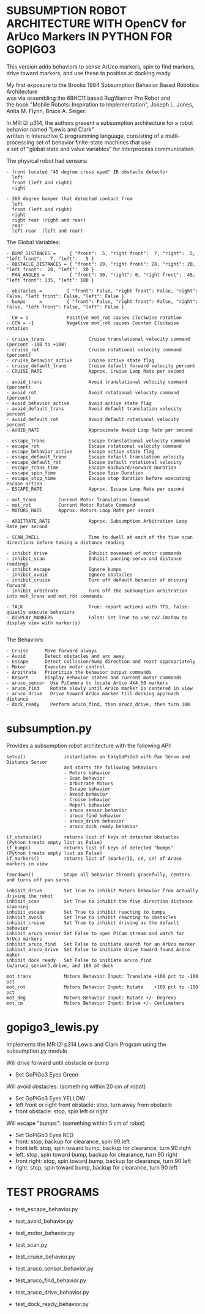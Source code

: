 # SUBSUMPTION ROBOT ARCHITECTURE WITH OpenCV for ArUco Markers IN PYTHON FOR GOPIGO3  

This version adds behaviors to sense ArUco markers, spin to find markers, 
drive toward markers, and use these to position at docking ready

My first exposure to the Brooks 1984 Subsumption Behavior Based Robotics Architecture  
was via assembling the 68HC11 based RugWarrior Pro Robot and  
the book "Mobile Robots: Inspiration to Implementation", Joseph L. Jones, Anita M. Flynn, Bruce A. Seiger.  

In MR:I2I p314, the authors present a subsumption architecture for a robot behavior named "Lewis and Clark"  
written in Interactive C programming language, consisting of a multi-processing set of 
behavior finite-state machines that use  
a set of "global state and value variables" for interprocess communication.  

The physical robot had sensors:
```
- front located "45 degree cross eyed" IR obstacle detector
  left
  front (left and right)
  right

- 360 degree bumper that detected contact from  
  left  
  front (left and right)
  right
  right rear (right and rear) 
  rear
  left rear  (left and rear)
```


The Global Variables:
```
- BUMP_DISTANCES =     { "front":  5, "right front":  7, "right":  5, "left front":   7, "left":   5 }
- OBSTACLE_DISTANCES = { "front": 20, "right front": 28, "right": 20, "left front":  28, "left":  20 }
- PAN_ANGLES =         { "front": 90, "right": 0, "right front":  45, "left front": 135, "left": 180 }

- obstacles =         { "front": False, "right front": False, "right":  False, "left front": False, "left": False }
- bumps     =         { "front": False, "right front": False, "right":  False, "left front": False, "left": False }

- CW = 1              Positive mot_rot causes Clockwise rotation
- CCW = -1            Negative mot_rot causes Counter Clockwise rotation

- cruise_trans                Cruise translational velocity command (percent -100 to +100)  
- cruise_rot                  Cruise rotational velocity command (percent)
- cruise_behavior_active      Cruise active state flag  
- cruise_default_trans        Cruise default forward velocity percent   
- CRUISE_RATE                 Approx. Cruise Loop Rate per second

- avoid_trans                 Avoid translational velocity command (percent)  
- avoid_rot                   Avoid rotational velocity command (percent)  
- avoid_behavior_active       Avoid active state flag  
- avoid_default_trans         Avoid default translation velocity percent  
- avoid_default_rot           Avoid default rotational velocity percent
- AVOID_RATE                  Approximate Avoid Loop Rate per second

- escape_trans                Escape translational velocity command  
- escape_rot                  Escape rotational velocity command  
- escape_behavior_active      Escape active state flag  
- escape_default_trans        Escape default translation velocity  
- escape_default_rot          Escape default rotational velocity  
- escape_trans_time           Escape Backward/Forward Duration  
- escape_spin_time            Escape Spin Duration  
- escape_stop_time            Escape stop duration before executing escape action
- ESCAPE_RATE                 Approx. Escape Loop Rate per second

- mot_trans        Current Motor Translation Command  
- mot_rot          Current Motor Rotate Command  
- MOTORS_RATE      Approx. Motors Loop Rate per second

- ARBITRATE_RATE              Approx. Subsumption Arbitration Loop Rate per second

- SCAN_DWELL                  Time to dwell at each of the five scan directions before taking a distance reading

- inhibit_drive               Inhibit movement of motor commands
- inhibit_scan                Inhibit panning servo and distance readings
- inhibit_escape              Ignore bumps
- inhibit_avoid               Ignore obstacles
- inhibit_cruise              Turn off default behavior of driving forward
- inhibit_arbitrate           Turn off the subsumption arbitration into mot_trans and mot_rot commands

- TALK                        True: report actions with TTS, False: quietly execute behaviors
- DISPLAY_MARKERS             False: Set True to use cv2.imshow to display view with marker(s)
               
```

The Behaviors:
```
- Cruise      Move forward always  
- Avoid       Detect obstacles and arc away  
- Escape      Detect collision/bump direction and react appropriately  
- Motor       Executes motor control  
- Arbitrate   Prioritize the behavior output commands  
- Report      Display Behavior states and current motor commands  
- aruco_sensor  Use PiCamera to locate ArUco 4X4_50 markers
- aruco_find    Rotate slowly until ArUco marker is centered in view
- aruco_drive   Drive toward ArUco marker till docking approach distance
- dock_ready    Perform aruco_find, then aruco_drive, then turn 180
```

# subsumption.py

Provides a subsumption robot architecture with the following API:
```
setup()              instantiates an EasyGoPiGo3 with Pan Servo and Distance Sensor
                     and starts the following behaviors
                     - Motors behavior
                     - Scan behavior
                     - Arbitrate Motors
                     - Escape behavior
                     - Avoid behavior
                     - Cruise behavior
                     - Report behavior
                     - aruco_sensor behavior
                     - aruco_find behavior
                     - aruco_drive behavior
                     - aruco_dock_ready behavior

if_obstacle()        returns list of keys of detected obstacles (Python treats empty list as False)
if_bump()            returns list of keys of detected "bumps"   (Python treats empty list as False)
if_markers()         returns list of (markerID, cX, cY) of ArUco markers in view 

teardown()           Stops all behavior threads gracefully, centers and turns off pan servo

inhibit_drive        Set True to inhibit Motors behavior from actually driving the robot
inhibit_scan         Set True to inhibit the five direction distance scanning 
inhibit_escape       Set True to inhibit reacting to bumps 
inhibit_avoid        Set True to inhibit reacting to obstacles 
inhibit_cruise       Set True to inhibit driving as the default behavior
inhibit_aruco_sensor Set False to open PiCam stream and watch for ArUco markers
inhibit_aruco_find   Set False to initiate search for an ArUco marker
inhibit_aruco_drive  Set False to initiate drive toward found ArUco maker
inhibit_dock_ready   Set False to initiate aruco_find (w/aruco_sensor),drive, and 180 at dock
 
mot_trans            Motors Behavior Input: Translate +100 pct to -100 pct
mot_rot              Motors Behavior Input: Rotate    +100 pct to -100 pct
mot_deg              Motors Behavior Input: Rotate +/- Degrees
mot_cm               Motors Behavior Input: Drive +/- Centimeters
```

# gopigo3_lewis.py

Implements the MR:I2I p314 Lewis and Clark Program using the subsumption.py module


Will drive forward until obstacle or bump
  - Set GoPiGo3 Eyes Green

Will avoid obstacles: (something within 20 cm of robot)
  - Set GoPiGo3 Eyes YELLOW
  - left front or right front obstacle: stop, turn away from obstacle 
  - front obstacle: stop, spin left or right 

Will escape "bumps": (something within 5 cm of robot)
  - Set GoPiGo3 Eyes RED
  - front: stop, backup for clearance, spin 90 left
  - front left: stop, spin toward bump, backup for clearance, turn 90 right
  - left: stop, spin toward bump, backup for clearance, turn 90 right
  - front right: stop, spin toward bump, backup for clearance, turn 90 left
  - right: stop, spin toward bump, backup for clearance, turn 90 left



# TEST PROGRAMS
- test_escape_behavior.py
- test_avoid_behavior.py
- test_motor_behavior.py
- test_scan.py
- test_cruise_behavior.py

- test_aruco_sensor_behavior.py
- test_aruco_find_behavior.py
- test_aruco_drive_behavior.py
- test_dock_ready_behavior.py

